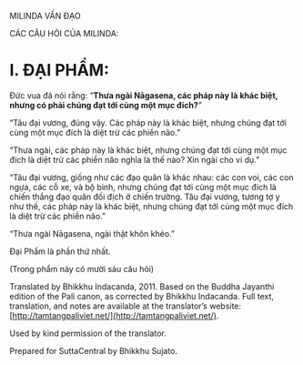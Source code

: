  

MILINDA VẤN ĐẠO

CÁC CÂU HỎI CỦA MILINDA:

# I. ĐẠI PHẨM:

Đức vua đã nói rằng: “**Thưa ngài Nāgasena, các pháp này là khác biệt, nhưng có phải chúng đạt tới cùng một mục đích?**”

“Tâu đại vương, đúng vậy. Các pháp này là khác biệt, nhưng chúng đạt tới cùng một mục đích là diệt trừ các phiền não.”

“Thưa ngài, các pháp này là khác biệt, nhưng chúng đạt tới cùng một mục đích là diệt trừ các phiền não nghĩa là thế nào? Xin ngài cho ví dụ.”

“Tâu đại vương, giống như các đạo quân là khác nhau: các con voi, các con ngựa, các cỗ xe, và bộ binh, nhưng chúng đạt tới cùng một mục đích là chiến thắng đạo quân đối địch ở chiến trường. Tâu đại vương, tương tợ y như thế, các pháp này là khác biệt, nhưng chúng đạt tới cùng một mục đích là diệt trừ các phiền não.”

“Thưa ngài Nāgasena, ngài thật khôn khéo.”

Đại Phẩm là phần thứ nhất.

(Trong phẩm này có mười sáu câu hỏi)

Translated by Bhikkhu Indacanda, 2011. Based on the Buddha Jayanthi edition of the Pali canon, as corrected by Bhikkhu Indacanda. Full text, translation, and notes are available at the translator’s website: [http://tamtangpaliviet.net/](http://tamtangpaliviet.net/).

Used by kind permission of the translator.

Prepared for SuttaCentral by Bhikkhu Sujato.